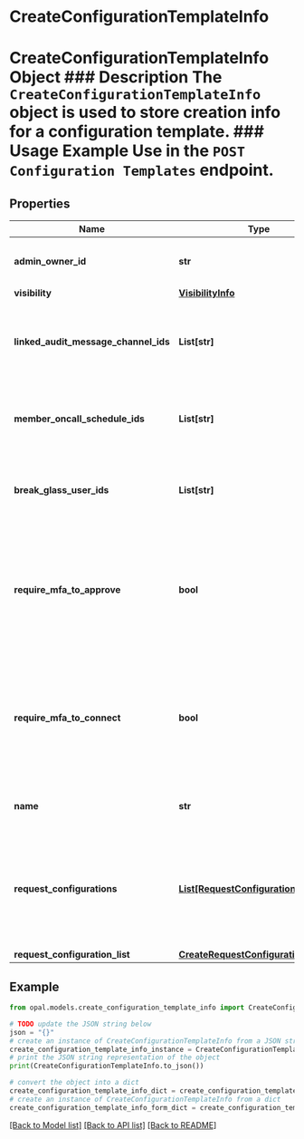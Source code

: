 # CreateConfigurationTemplateInfo

# CreateConfigurationTemplateInfo Object ### Description The `CreateConfigurationTemplateInfo` object is used to store creation info for a configuration template.  ### Usage Example Use in the `POST Configuration Templates` endpoint.

## Properties

Name | Type | Description | Notes
------------ | ------------- | ------------- | -------------
**admin_owner_id** | **str** | The ID of the owner of the configuration template. | 
**visibility** | [**VisibilityInfo**](VisibilityInfo.md) |  | 
**linked_audit_message_channel_ids** | **List[str]** | The IDs of the audit message channels linked to the configuration template. | [optional] 
**member_oncall_schedule_ids** | **List[str]** | The IDs of the on-call schedules linked to the configuration template. | [optional] 
**break_glass_user_ids** | **List[str]** | The IDs of the break glass users linked to the configuration template. | [optional] 
**require_mfa_to_approve** | **bool** | A bool representing whether or not to require MFA for reviewers to approve requests for this configuration template. | 
**require_mfa_to_connect** | **bool** | A bool representing whether or not to require MFA to connect to resources associated with this configuration template. | 
**name** | **str** | The name of the configuration template. | 
**request_configurations** | [**List[RequestConfiguration]**](RequestConfiguration.md) | The request configuration list of the configuration template. If not provided, the default request configuration will be used. | [optional] 
**request_configuration_list** | [**CreateRequestConfigurationInfoList**](CreateRequestConfigurationInfoList.md) |  | [optional] 

## Example

```python
from opal.models.create_configuration_template_info import CreateConfigurationTemplateInfo

# TODO update the JSON string below
json = "{}"
# create an instance of CreateConfigurationTemplateInfo from a JSON string
create_configuration_template_info_instance = CreateConfigurationTemplateInfo.from_json(json)
# print the JSON string representation of the object
print(CreateConfigurationTemplateInfo.to_json())

# convert the object into a dict
create_configuration_template_info_dict = create_configuration_template_info_instance.to_dict()
# create an instance of CreateConfigurationTemplateInfo from a dict
create_configuration_template_info_form_dict = create_configuration_template_info.from_dict(create_configuration_template_info_dict)
```
[[Back to Model list]](../README.md#documentation-for-models) [[Back to API list]](../README.md#documentation-for-api-endpoints) [[Back to README]](../README.md)



